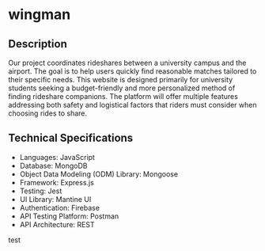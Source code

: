 # wingman

## Description
Our project coordinates rideshares between a university campus and the airport. The goal is to help users quickly find reasonable matches tailored to their specific needs. This website is designed primarily for university students seeking a budget-friendly and more personalized method of finding rideshare companions. The platform will offer multiple features addressing both safety and logistical factors that riders must consider when choosing rides to share. 

## Technical Specifications
* Languages: JavaScript 
* Database: MongoDB 
* Object Data Modeling (ODM) Library: Mongoose 
* Framework: Express.js 
* Testing: Jest 
* UI Library: Mantine UI 
* Authentication: Firebase 
* API Testing Platform: Postman 
* API Architecture: REST 

test